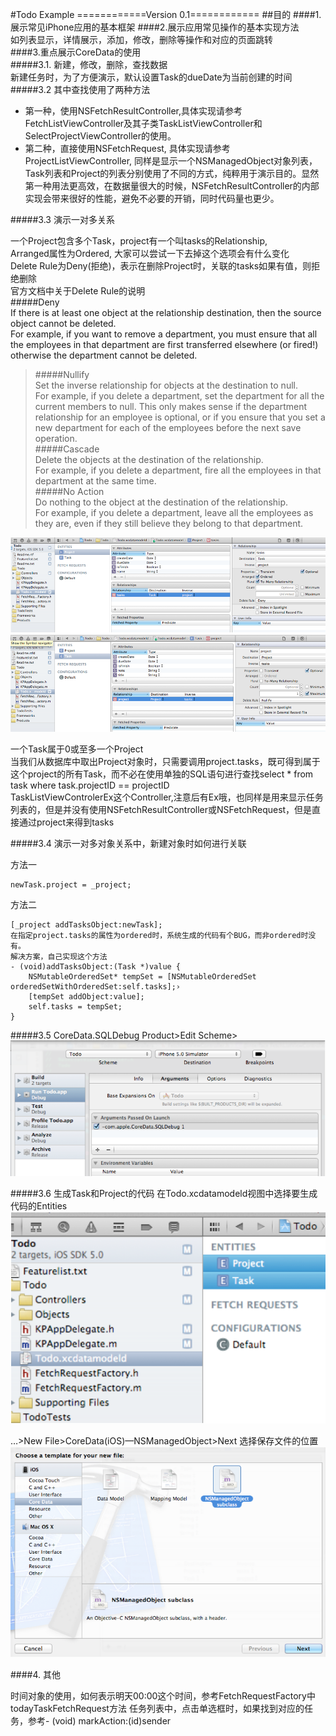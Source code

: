 #Todo Example
============Version 0.1============
##目的
####1.展示常见iPhone应用的基本框架
####2.展示应用常见操作的基本实现方法   
	如列表显示，详情展示，添加，修改，删除等操作和对应的页面跳转  
####3.重点展示CoreData的使用  
#####3.1. 新建，修改，删除，查找数据  
新建任务时，为了方便演示，默认设置Task的dueDate为当前创建的时间
#####3.2  其中查找使用了两种方法  
* 第一种，使用NSFetchResultController,具体实现请参考FetchListViewController及其子类TaskListViewController和SelectProjectViewController的使用。  
* 第二种，直接使用NSFetchRequest, 具体实现请参考ProjectListViewController, 同样是显示一个NSManagedObject对象列表，Task列表和Project的列表分别使用了不同的方式，纯粹用于演示目的。显然第一种用法更高效，在数据量很大的时候，NSFetchResultController的内部实现会带来很好的性能，避免不必要的开销，同时代码量也更少。

#####3.3  演示一对多关系

一个Project包含多个Task，project有一个叫tasks的Relationship,  
Arranged属性为Ordered, 大家可以尝试一下去掉这个选项会有什么变化  
Delete Rule为Deny(拒绝)，表示在删除Project时，关联的tasks如果有值，则拒绝删除  
官方文档中关于Delete Rule的说明  
	#####Deny  
	If there is at least one object at the relationship destination, then the source object cannot be deleted.  
	For example, if you want to remove a department, you must ensure that all the employees in that department are first transferred elsewhere (or fired!) otherwise the department cannot be deleted.  
>#####Nullify  
>Set the inverse relationship for objects at the destination to null.  
>For example, if you delete a department, set the department for all the current members to null. This only makes sense if the department relationship for an employee is optional, or if you ensure that you set a new department for each of the employees before the next save operation.  
>#####Cascade  
>Delete the objects at the destination of the relationship.  
>For example, if you delete a department, fire all the employees in that department at the same time.  
>#####No Action  
>Do nothing to the object at the destination of the relationship.  
>For example, if you delete a department, leave all the employees as they are, even if they still believe they belong to that department.  


 ![](http://github.com/freeme/todo-example/raw/master/doc/img/1.png)
 ![](http://github.com/freeme/todo-example/raw/master/doc/img/2.png)

一个Task属于0或至多一个Project  
当我们从数据库中取出Project对象时，只需要调用project.tasks，既可得到属于这个project的所有Task，而不必在使用单独的SQL语句进行查找select * from task where task.projectID == projectID  
TaskListViewControlerEx这个Controller,注意后有Ex哦，也同样是用来显示任务列表的，但是并没有使用NSFetchResultController或NSFetchRequest，但是直接通过project来得到tasks

#####3.4 演示一对多对象关系中，新建对象时如何进行关联

方法一  

    newTask.project = _project;

方法二  

    [_project addTasksObject:newTask];
    在指定project.tasks的属性为ordered时，系统生成的代码有个BUG，而非ordered时没有。
    解决方案，自己实现这个方法
    - (void)addTasksObject:(Task *)value {
        NSMutableOrderedSet* tempSet = [NSMutableOrderedSet orderedSetWithOrderedSet:self.tasks];›
        [tempSet addObject:value];
        self.tasks = tempSet;
    }

#####3.5 CoreData.SQLDebug
Product>Edit Scheme>  
![](http://github.com/freeme/todo-example/raw/master/doc/img/3.png)

#####3.6 生成Task和Project的代码
在Todo.xcdatamodeld视图中选择要生成代码的Entities   
![](http://github.com/freeme/todo-example/raw/master/doc/img/4.png)

…>New File>CoreData(iOS)—NSManagedObject>Next 选择保存文件的位置  
![](http://github.com/freeme/todo-example/raw/master/doc/img/5.png)

####4. 其他

时间对象的使用，如何表示明天00:00这个时间，参考FetchRequestFactory中todayTaskFetchRequest方法
任务列表中，点击单选框时，如果找到对应的任务，参考- (void) markAction:(id)sender
